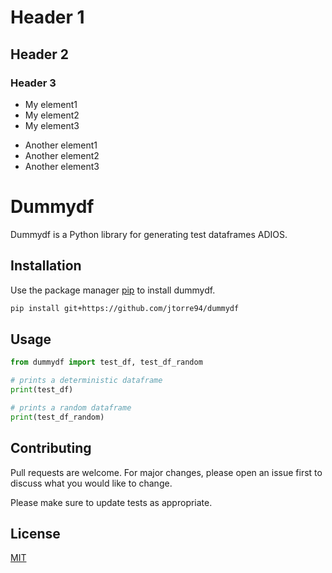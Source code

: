 # Header 1
## Header 2
### Header 3

- My element1
- My element2
- My element3

* Another element1
* Another element2
* Another element3


# Dummydf

Dummydf is a Python library for generating test dataframes ADIOS.

## Installation

Use the package manager [pip](https://pip.pypa.io/en/stable/) to install dummydf.

```bash
pip install git+https://github.com/jtorre94/dummydf
```

## Usage

```python
from dummydf import test_df, test_df_random

# prints a deterministic dataframe
print(test_df)

# prints a random dataframe
print(test_df_random)
```

## Contributing
Pull requests are welcome. For major changes, please open an issue first to discuss what you would like to change.

Please make sure to update tests as appropriate.

## License
[MIT](https://choosealicense.com/licenses/mit/)
